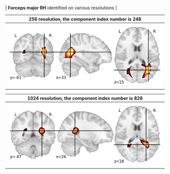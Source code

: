 


| **Forceps major RH** identified on various resolutions |

| 256 resolution, the component index number is 248|  
|:---:|  
| ![Component 256](../256/final/248.jpg "From component 256: Forceps major RH") |

| 1024 resolution, the component index number is 828|  
|:---:|  
| ![Component 1024](../1024/final/828.jpg "From component 1024: Forceps major RH") |